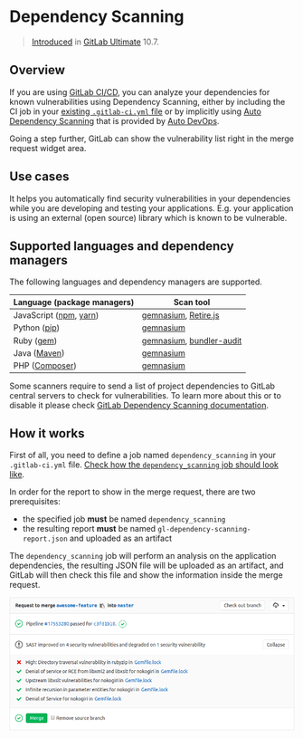 # Dependency Scanning

> [Introduced][ee-5105] in [GitLab Ultimate][ee] 10.7.

## Overview

If you are using [GitLab CI/CD][ci], you can analyze your dependencies for known
vulnerabilities using Dependency Scanning, either by
including the CI job in your [existing `.gitlab-ci.yml` file][cc-docs] or
by implicitly using [Auto Dependency Scanning](../../../topics/autodevops/index.md#auto-dependency-scanning)
that is provided by [Auto DevOps](../../../topics/autodevops/index.md).

Going a step further, GitLab can show the vulnerability list right in the merge
request widget area.

## Use cases

It helps you automatically find security vulnerabilities in your dependencies
while you are developing and testing your applications. E.g. your application
is using an external (open source) library which is known to be vulnerable.

## Supported languages and dependency managers

The following languages and dependency managers are supported.

| Language (package managers)                                                 | Scan tool                                                                                                                         |
|-----------------------------------------------------------------------------|-----------------------------------------------------------------------------------------------------------------------------------|
| JavaScript ([npm](https://www.npmjs.com/), [yarn](https://yarnpkg.com/en/)) | [gemnasium](https://gitlab.com/gitlab-org/security-products/gemnasium), [Retire.js](https://retirejs.github.io/retire.js)         |
| Python ([pip](https://pip.pypa.io/en/stable/))                              | [gemnasium](https://gitlab.com/gitlab-org/security-products/gemnasium)                                                            |
| Ruby ([gem](https://rubygems.org/))                                         | [gemnasium](https://gitlab.com/gitlab-org/security-products/gemnasium), [bundler-audit](https://github.com/rubysec/bundler-audit) |
| Java ([Maven](https://maven.apache.org/))                                   | [gemnasium](https://gitlab.com/gitlab-org/security-products/gemnasium)                                                            |
| PHP ([Composer](https://getcomposer.org/))                                  | [gemnasium](https://gitlab.com/gitlab-org/security-products/gemnasium)                                                            |

Some scanners require to send a list of project dependencies to GitLab central servers to check for vulnerabilities. To learn more about this or to disable it please
check [GitLab Dependency Scanning documentation](https://gitlab.com/gitlab-org/security-products/dependency-scanning#remote-checks).

## How it works

First of all, you need to define a job named `dependency_scanning` in your
`.gitlab-ci.yml` file. [Check how the `dependency_scanning` job should look like][cc-docs].

In order for the report to show in the merge request, there are two
prerequisites:

- the specified job **must** be named `dependency_scanning`
- the resulting report **must** be named `gl-dependency-scanning-report.json`
  and uploaded as an artifact

The `dependency_scanning` job will perform an analysis on the application
dependencies, the resulting JSON file will be uploaded as an artifact, and
GitLab will then check this file and show the information inside the merge
request.

![Dependency Scanning Widget](img/dependency_scanning.png)

[ee-4682]: https://gitlab.com/gitlab-org/gitlab-ee/issues/4682
[ee-5105]: https://gitlab.com/gitlab-org/gitlab-ee/issues/5105
[ee]: https://about.gitlab.com/products/
[ci]: ../../../ci/README.md
[cc-docs]: ../../../ci/examples/dependency_scanning.md
